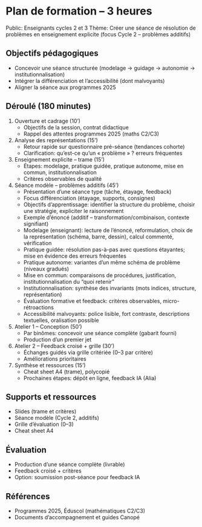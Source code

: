 # Plan de formation – 3 heures

Public: Enseignants cycles 2 et 3
Thème: Créer une séance de résolution de problèmes en enseignement explicite (focus Cycle 2 – problèmes additifs)

## Objectifs pédagogiques
- Concevoir une séance structurée (modelage → guidage → autonomie → institutionnalisation)
- Intégrer la différenciation et l’accessibilité (dont malvoyants)
- Aligner la séance aux programmes 2025

## Déroulé (180 minutes)
1) Ouverture et cadrage (10’)
   - Objectifs de la session, contrat didactique
   - Rappel des attentes programmes 2025 (maths C2/C3)
2) Analyse des représentations (15’)
   - Retour rapide sur questionnaire pré-séance (tendances cohorte)
   - Clarification: qu’est-ce qu’un « problème » ? erreurs fréquentes
3) Enseignement explicite – trame (15’)
   - Étapes: modelage, pratique guidée, pratique autonome, mise en commun, institutionnalisation
   - Critères observables de qualité
4) Séance modèle – problèmes additifs (45’)
   - Présentation d’une séance type (tâche, étayage, feedback)
   - Focus différenciation (étayage, supports, consignes)
   - Objectifs d’apprentissage: identifier la structure du problème, choisir une stratégie, expliciter le raisonnement
   - Exemple d’énoncé (additif – transformation/combinaison, contexte signifiant)
   - Modelage (enseignant): lecture de l’énoncé, reformulation, choix de la représentation (schéma, barre, dessin), calcul commenté, vérification
   - Pratique guidée: résolution pas-à-pas avec questions étayantes; mise en évidence des erreurs fréquentes
   - Pratique autonome: variantes d’un même schéma de problème (niveaux gradués)
   - Mise en commun: comparaisons de procédures, justification, institutionnalisation du “quoi retenir”
   - Institutionnalisation: synthèse des invariants (mots indices, structure, représentation)
   - Évaluation formative et feedback: critères observables, micro-rétroactions
   - Accessibilité malvoyants: police lisible, fort contraste, descriptions textuelles, oralisation possible
5) Atelier 1 – Conception (50’)
   - Par binômes: concevoir une séance complète (gabarit fourni)
   - Production d’un premier jet
6) Atelier 2 – Feedback croisé + grille (30’)
   - Échanges guidés via grille critériée (0–3 par critère)
   - Améliorations prioritaires
7) Synthèse et ressources (15’)
   - Cheat sheet A4 (trame), polycopié
   - Prochaines étapes: dépôt en ligne, feedback IA (Alia)

## Supports et ressources
- Slides (trame et critères)
- Séance modèle (Cycle 2, additifs)
- Grille d’évaluation (0–3)
- Cheat sheet A4

## Évaluation
- Production d’une séance complète (livrable)
- Feedback croisé + critères
- Option: soumission post-séance pour feedback IA

## Références
- Programmes 2025, Éduscol (mathématiques C2/C3)
- Documents d’accompagnement et guides Canopé
